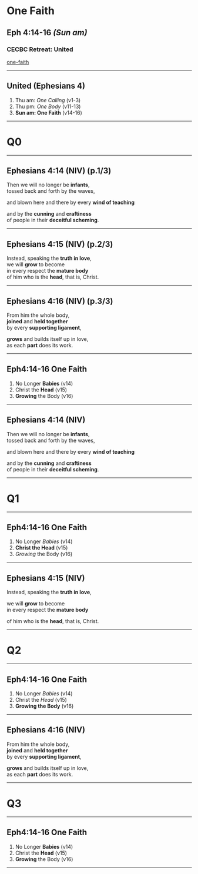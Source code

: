 <!-- .slide: data-background-image="static/bg/unsplash-mE5MBZX5sko-leaves.jpg" -->
# One Faith
## Eph 4:14-16 *(Sun am)*
### CECBC Retreat: United

>>>
[one-faith](http://one-faith.seanho.com/)

---
<!-- .slide: data-background-image="static/bg/unsplash-mE5MBZX5sko-leaves.jpg" -->
## United (Ephesians 4)
1. Thu am: *One Calling* <span class="hl2">(v1-3)</span>
2. Thu pm: *One Body* <span class="hl2">(v11-13)</span>
3. **Sun am: One Faith** <span class="hl2">(v14-16)</span>

---
<!-- .slide: class="Q" data-background="white" -->
# Q0

---
## Ephesians 4:14 (NIV) (p.1/3)
Then we will no longer be **infants**, <br/>
tossed back and forth by the waves,

and blown here and there by every **wind of teaching**

and by the **cunning** and **craftiness** <br/>
of people in their **deceitful scheming**.

---
## Ephesians 4:15 (NIV) (p.2/3)
Instead, speaking the **truth in love**, <br/>
we will **grow** to become <br/>
in every respect the **mature body** <br/>
of him who is the **head**, that is, Christ.

---
## Ephesians 4:16 (NIV) (p.3/3)
From him the whole body, <br/>
**joined** and **held together** <br/>
by every **supporting ligament**,

**grows** and builds itself up in love, <br/>
as each **part** does its work.

---
<!-- .slide: data-background-image="static/bg/unsplash-mE5MBZX5sko-leaves.jpg" -->
## Eph4:14-16 One Faith
1. No Longer **Babies** <span class="hl2">(v14)</span>
2. Christ the **Head** <span class="hl2">(v15)</span>
3. **Growing** the Body <span class="hl2">(v16)</span>

---
## Ephesians 4:14 (NIV)
Then we will no longer be **infants**, <br/>
tossed back and forth by the waves,

and blown here and there by every **wind of teaching**

and by the **cunning** and **craftiness** <br/>
of people in their **deceitful scheming**.

---
<!-- .slide: class="Q" data-background="white" -->
# Q1

---
<!-- .slide: data-background-image="static/bg/unsplash-mE5MBZX5sko-leaves.jpg" -->
## Eph4:14-16 One Faith
1. No Longer *Babies* <span class="hl2">(v14)</span>
2. **Christ the Head** <span class="hl2">(v15)</span>
3. *Growing* the Body <span class="hl2">(v16)</span>

---
## Ephesians 4:15 (NIV)
Instead, speaking the **truth in love**,

we will **grow** to become <br/>
in every respect the **mature body**

of him who is the **head**, that is, Christ.

---
<!-- .slide: class="Q" data-background="white" -->
# Q2

---
<!-- .slide: data-background-image="static/bg/unsplash-mE5MBZX5sko-leaves.jpg" -->
## Eph4:14-16 One Faith
1. No Longer *Babies* <span class="hl2">(v14)</span>
2. Christ the *Head* <span class="hl2">(v15)</span>
3. **Growing the Body** <span class="hl2">(v16)</span>

---
## Ephesians 4:16 (NIV)
From him the whole body, <br/>
**joined** and **held together** <br/>
by every **supporting ligament**,

**grows** and builds itself up in love, <br/>
as each **part** does its work.

---
<!-- .slide: class="Q" data-background="white" -->
# Q3

---
<!-- .slide: data-background-image="static/bg/unsplash-mE5MBZX5sko-leaves.jpg" -->
## Eph4:14-16 One Faith
1. No Longer **Babies** <span class="hl2">(v14)</span>
2. Christ the **Head** <span class="hl2">(v15)</span>
3. **Growing** the Body <span class="hl2">(v16)</span>

---
<!-- .slide: data-background-image="static/bg/unsplash-mE5MBZX5sko-leaves.jpg" class="empty" -->

